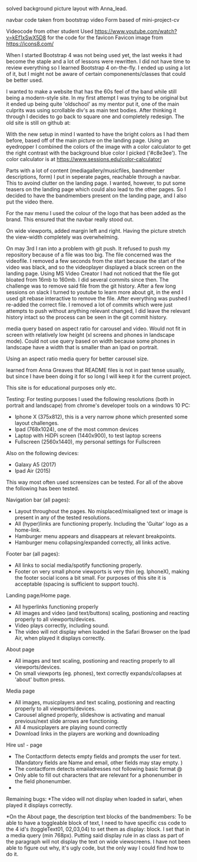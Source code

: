 
solved background picture layout with Anna_lead. 

navbar code taken from bootstrap video
Form based of mini-project-cv

Videocode from other student
Used https://www.youtube.com/watch?v=kEf1xSwX5D8 for the code for the favicon
Favicon image from https://icons8.com/

When I started Bootstrap 4 was not being used yet, the last weeks it had become the staple and a lot of lessons were rewritten. I did not have time to review everything so I learned Bootstrap 4 on-the-fly. I ended up using a lot of it, but I might not be aware of certain componenents/classes that could be better used.

I wanted to make a website that has the 60s feel of the band while still being a modern-style site. In my first attempt I was trying to be original but it ended up being quite 'oldschool' as my mentor put it, one of the main culprits was using scrollable div's as main text bodies. After thinking it through  I decides to go back to square one and completely redesign. The old site is still on github at:

With the new setup in mind I wanted to have the bright colors as I had them before, based off of the main picture on the landing page. Using an eyedropper I combined the colors of the image with a color calculator to get the right contrast with the background blue color I picked ('#c8e3ee'). The color calculator is at https://www.sessions.edu/color-calculator/

Parts with a lot of content (mediagallery/musicfiles, bandmember descriptions, form) I put in seperate pages, reachable through a navbar. This to avoind clutter on the landing page. I wanted, however, to put some teasers on the landing page which could also lead to the other pages. So I decided to have the bandmembers present on the landing page, and I also put the video there.

For the nav menu I used the colour of the logo that has been added as the brand. This ensured that the navbar really stood out.

On wide viewports, added margin left and right. Having the picture stretch the view-width completely was overwhelming.

On may 3rd I ran into a problem with git push. It refused to push my repository because of a file was too big. The file concerned was the videofile. I removed a few seconds from the start because the start of the video was black, and so the videoplayer displayed a black screen on the landing page. Using MS Video Creator I had not noticed that the file got bloated from 16mb to 160mb. I did several commits since then. The challenge was to remove said file from the git history. After a few long sessions on slack I turned to youtube to learn more about git, 
in the end I used git rebase interactive to remove the file. After everything was pushed I re-added the correct file. I removed a lot of commits which were just attempts to push without anything relevant changed, I did leave the relevant history intact so the process can be seen in the git commit history.

media query based on aspect ratio for carousel and video. Would not fit in screen with relatively low height (xl screens and phones in landscape mode). Could not use query based on width because some phones in landscape have a width that is smaller than an Ipad on portrait.

Using an aspect ratio media query for better carousel size.

learned from Anna Greaves that README files is not in past tense usually, but since I have been doing it for so long I will keep it for the current project. 


This site is for educational purposes only etc.


Testing:
For testing purposes I used the following resolutions (both in portrait and landscape) from chrome's developer tools on a windows 10 PC:
- Iphone X (375x812), this is a very narrow phone which presented some layout challenges.
- Ipad (768x1024), one of the most common devices
- Laptop with HiDPi screen (1440x900), to test laptop screens
- Fullscreen (2560x1440), my personal settings for Fullscreen

Also on the following devices:
- Galaxy A5 (2017)
- Ipad Air (2015)

This way most often used screensizes can be tested. For all of the above the following has been tested.

Navigation bar (all pages):
- Layout throughout the pages. No misplaced/misaligned text or image is present in any of the tested resolutions.
- All (hyper)links  are functioning properly. Including the 'Guitar' logo as a home-link.
- Hamburger menu appears and disappears at relevant breakpoints.
- Hamburger menu collapsing/expanded correctly, all links active.

Footer bar (all pages):
- All links to social media/spotify functioning properly.
- Footer on very small phone viewports is very thin (eg. IphoneX), making the footer social icons a bit small. For purposes of this site it is acceptable (spacing is sufficient to support touch).


Landing page/Home page.
- All hyperlinks functioning properly
- All images and video (and text/buttons) scaling, postioning and reacting properly to all viewports/devices.
- Video plays correctly, including sound.
- The video will not display when loaded in the Safari Browser on the Ipad Air, when played it displays correctly.

About page
- All images and text scaling, postioning and reacting properly to all viewports/devices.
- On small viewports (eg. phones), text correctly expands/collapses at 'about' button press.

Media page
- All images, musicplayers and text scaling, postioning and reacting properly to all viewports/devices.
- Carousel aligned properly, slideshow is activating and manual previous/next slide arrows are functioning.
- All 4 musicplayers are playing sound correctly
- Download links in the players are working and downloading

Hire us! - page
- The Contactform detects empty fields and prompts the user for text. (Mandatory fields are Name and email, other fields may stay empty. )
- The contactform detects emailadresses not following basic format <text>@<text>
- Only able to fill out characters that are relevant for a phonenumber in the field phonenumber.
- 

Remaining bugs:
*The video will not display when loaded in safari, when played it displays correctly.


*On the About page, the description text blocks of the bandmembers: To be able to have a toggleable block of text, I need to have specific css code to the 4 id's (toggleText01, 02,03,04) to set them as display: block. I set that in a media query (min 768px).
Putting said display rule in as class as part of the paragraph will not display the text on wide viewscreens. I have not been able to figure out why, it's ugly code, but the only way I could find how to do it.

